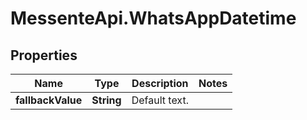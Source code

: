 # MessenteApi.WhatsAppDatetime

## Properties
Name | Type | Description | Notes
------------ | ------------- | ------------- | -------------
**fallbackValue** | **String** | Default text. | 


